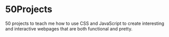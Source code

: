 # 50Projects
50 projects to teach me how to use CSS and JavaScript to create interesting and interactive webpages that are both functional and pretty.
